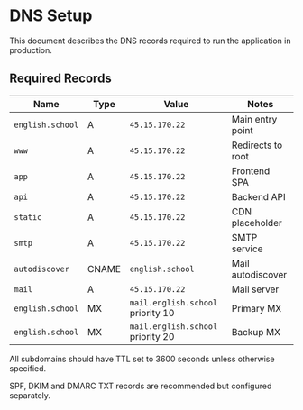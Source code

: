 # DNS Setup

This document describes the DNS records required to run the application in production.

## Required Records

| Name | Type | Value | Notes |
| --- | --- | --- | --- |
| `english.school` | A | `45.15.170.22` | Main entry point |
| `www` | A | `45.15.170.22` | Redirects to root |
| `app` | A | `45.15.170.22` | Frontend SPA |
| `api` | A | `45.15.170.22` | Backend API |
| `static` | A | `45.15.170.22` | CDN placeholder |
| `smtp` | A | `45.15.170.22` | SMTP service |
| `autodiscover` | CNAME | `english.school` | Mail autodiscover |
| `mail` | A | `45.15.170.22` | Mail server |
| `english.school` | MX | `mail.english.school` priority 10 | Primary MX |
| `english.school` | MX | `mail.english.school` priority 20 | Backup MX |

All subdomains should have TTL set to 3600 seconds unless otherwise specified.

SPF, DKIM and DMARC TXT records are recommended but configured separately.

